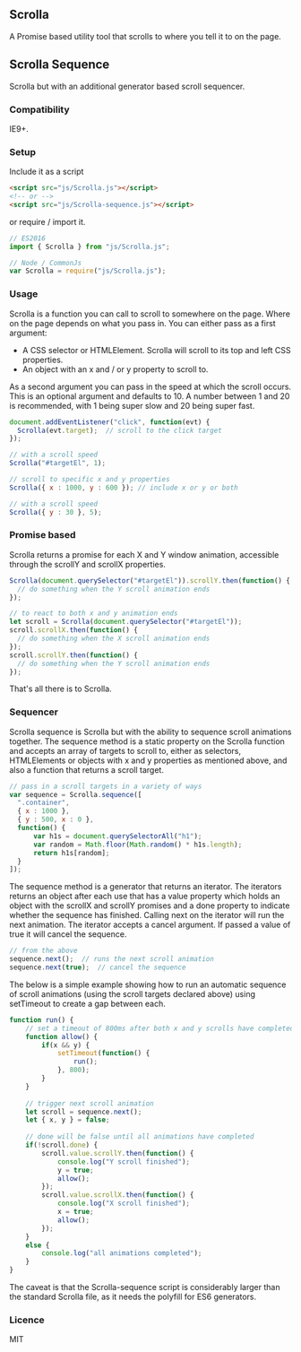 ## Scrolla
A Promise based utility tool that scrolls to where you tell it to on the page.

## Scrolla Sequence
Scrolla but with an additional generator based scroll sequencer.

### Compatibility
IE9+.

### Setup
Include it as a script

```html
<script src="js/Scrolla.js"></script>
<!-- or -->
<script src="js/Scrolla-sequence.js"></script>

```

or require / import it.

```javascript
// ES2016
import { Scrolla } from "js/Scrolla.js";

// Node / CommonJs
var Scrolla = require("js/Scrolla.js");

```

### Usage
Scrolla is a function you can call to scroll to somewhere on the page. Where on the page depends on what you pass in. You can either pass as a first argument:

* A CSS selector or HTMLElement. Scrolla will scroll to its top and left CSS properties.
* An object with an x and / or y property to scroll to.

As a second argument you can pass in the speed at which the scroll occurs. This is an optional argument and defaults to 10. A number between 1 and 20 is recommended, with 1 being super slow and 20 being super fast.

```javascript
document.addEventListener("click", function(evt) {
  Scrolla(evt.target);  // scroll to the click target
});

// with a scroll speed 
Scrolla("#targetEl", 1);

// scroll to specific x and y properties
Scrolla({ x : 1000, y : 600 }); // include x or y or both

// with a scroll speed 
Scrolla({ y : 30 }, 5);

```

### Promise based
Scrolla returns a promise for each X and Y window animation, accessible through the scrollY and scrollX properties.

```javascript
Scrolla(document.querySelector("#targetEl")).scrollY.then(function() {
  // do something when the Y scroll animation ends
});

// to react to both x and y animation ends
let scroll = Scrolla(document.querySelector("#targetEl"));
scroll.scrollX.then(function() {
  // do something when the X scroll animation ends
});
scroll.scrollY.then(function() {
  // do something when the Y scroll animation ends
});

```

That's all there is to Scrolla.

### Sequencer

Scrolla sequence is Scrolla but with the ability to sequence scroll animations together. The sequence method is a static property on the Scrolla function and accepts an array of targets to scroll to, either as selectors, HTMLElements or objects with x and y properties as mentioned above, and also a function that returns a scroll target.

```javascript
// pass in a scroll targets in a variety of ways
var sequence = Scrolla.sequence([
  ".container",
  { x : 1000 },
  { y : 500, x : 0 },
  function() {
      var h1s = document.querySelectorAll("h1");
      var random = Math.floor(Math.random() * h1s.length);
      return h1s[random];
  }
]);

```
The sequence method is a generator that returns an iterator. The iterators returns an object after each use that has a value property which holds an object with the scrollX and scrollY promises and a done property to indicate whether the sequence has finished. Calling next on the iterator will run the next animation. The iterator accepts a cancel argument. If passed a value of true it will cancel the sequence.

```javascript
// from the above
sequence.next();  // runs the next scroll animation
sequence.next(true);  // cancel the sequence

```

The below is a simple example showing how to run an automatic sequence of scroll animations (using the scroll targets declared above) using setTimeout to create a gap between each.

```javascript
function run() {
    // set a timeout of 800ms after both x and y scrolls have completed
    function allow() {
        if(x && y) {
            setTimeout(function() {
                run();
            }, 800);
        }
    }
    
    // trigger next scroll animation
    let scroll = sequence.next();
    let { x, y } = false;
    
    // done will be false until all animations have completed
    if(!scroll.done) {
        scroll.value.scrollY.then(function() {
            console.log("Y scroll finished");
            y = true;
            allow();
        });
        scroll.value.scrollX.then(function() {
            console.log("X scroll finished");
            x = true;
            allow();
        });
    }
    else {
        console.log("all animations completed");
    }
}

```

The caveat is that the Scrolla-sequence script is considerably larger than the standard Scrolla file, as it needs the polyfill for ES6 generators.

### Licence

MIT
